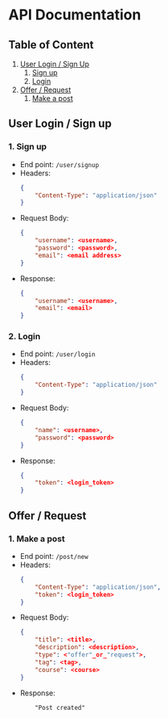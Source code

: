 # API Documentation
## Table of Content
1. [User Login / Sign Up](#login)
   1. [Sign up](#sign-up)
   2. [Login](#log-in)
2. [Offer / Request](#offreq)
   1. [Make a post](#make-a-post)

## User Login / Sign up <a name="login"></a>
### 1. Sign up <a name="sign-up"></a>
- End point: ``/user/signup``
- Headers:
    ```json
    {
        "Content-Type": "application/json"
    }
    ```
- Request Body:
    ```json
    {
        "username": <username>,
        "password": <password>,
        "email": <email address>
    }
    ```
- Response:
    ```json
    {
        "username": <username>,
        "email": <email>
    }
    ```
### 2. Login <a name="log-in"></a>
- End point: ``/user/login``
- Headers:
    ```json
    {
        "Content-Type": "application/json"
    }
    ```
- Request Body:
    ```json
    {
        "name": <username>,
        "password": <password>
    }
    ```
- Response:
    ```json
    {
        "token": <login_token>
    }
    ```

## Offer / Request <a name="offreq"></a>
### 1. Make a post <a name="make-a-post"></a>
- End point: ``/post/new``
- Headers:
    ```json
    {
        "Content-Type": "application/json",
        "token": <login_token>
    }
    ```
- Request Body:
    ```json
    {
        "title": <title>,
        "description": <description>,
        "type": <"offer"_or_"request">,
        "tag": <tag>,
        "course": <course>
    }
    ```
- Response:
    ```
        "Post created"
    ```

